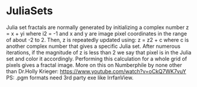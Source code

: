 # JuliaSets
Julia set fractals are normally generated by initializing a complex number  z = x + yi  where  i2 = -1  and x and y are image pixel coordinates in the range of about -2 to 2. Then, z is repeatedly updated using:  z = z2 + c  where c is another complex number that gives a specific Julia set. After numerous iterations, if the magnitude of z is less than 2 we say that pixel is in the Julia set and color it accordingly. Performing this calculation for a whole grid of pixels gives a fractal image.
More on this on Numberphile by none other than Dr.Holly Krieger: https://www.youtube.com/watch?v=oCkQ7WK7vuY
PS: .pgm formats need 3rd party exe like IrrfanView.
